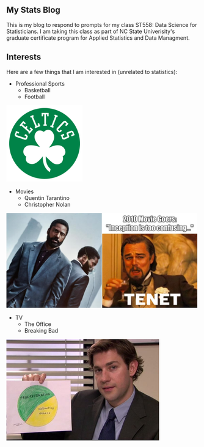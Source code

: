 ## My Stats Blog
This is my blog to respond to prompts for my class ST558: Data Science for Statisticians. I am taking this class as part of NC State Univerisity's graduate certificate program for Applied Statistics and Data Managment.

## Interests
Here are a few things that I am interested in (unrelated to statistics):

* Professional Sports  
    + Basketball  
    + Football  
<img src="Celtics.png" height="200"/>  
  
* Movies
    + Quentin Tarantino  
    + Christopher Nolan  
<img src="Tenet_Meme.png" width="500"/>  
  
* TV  
    + The Office  
    + Breaking Bad  
<img src="The_Office.jpg" width="400"/>  
  
 

